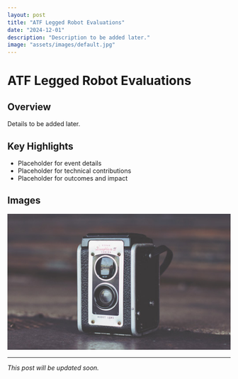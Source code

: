 ```yaml
---
layout: post
title: "ATF Legged Robot Evaluations"
date: "2024-12-01"
description: "Description to be added later."
image: "assets/images/default.jpg"
---
```


# ATF Legged Robot Evaluations

## Overview
Details to be added later.

## Key Highlights
- Placeholder for event details
- Placeholder for technical contributions
- Placeholder for outcomes and impact

## Images
![Placeholder](assets/images/default.jpg)

---

*This post will be updated soon.*
